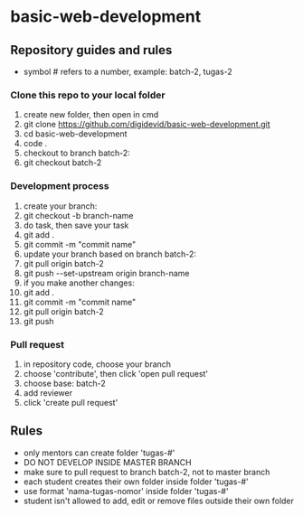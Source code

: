 # basic-web-development

## Repository guides and rules

- symbol # refers to a number, example: batch-2, tugas-2

### Clone this repo to your local folder

1. create new folder, then open in cmd
2. git clone https://github.com/digidevid/basic-web-development.git
3. cd basic-web-development
4. code .
5. checkout to branch batch-2:
6. git checkout batch-2

### Development process

1. create your branch:
2. git checkout -b branch-name
3. do task, then save your task
4. git add .
5. git commit -m "commit name"
6. update your branch based on branch batch-2:
7. git pull origin batch-2
8. git push --set-upstream origin branch-name <!-- the next push you only need to type 'git push' -->
9. if you make another changes:
10. git add .
11. git commit -m "commit name"
12. git pull origin batch-2
13. git push

### Pull request

1. in repository code, choose your branch
2. choose 'contribute', then click 'open pull request'
3. choose base: batch-2
4. add reviewer
5. click 'create pull request'

## Rules

- only mentors can create folder 'tugas-#'
- DO NOT DEVELOP INSIDE MASTER BRANCH
- make sure to pull request to branch batch-2, not to master branch
- each student creates their own folder inside folder 'tugas-#'
- use format 'nama-tugas-nomor' inside folder 'tugas-#'
- student isn't allowed to add, edit or remove files outside their own folder
